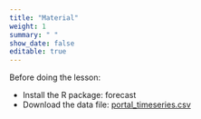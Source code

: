 ```yaml
---
title: "Material"
weight: 1
summary: " "
show_date: false
editable: true
---
```

Before doing the lesson: 
* Install the R package: forecast
* Download the data file: [portal_timeseries.csv](/data/portal_timeseries.csv)

